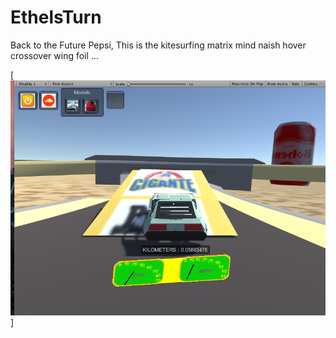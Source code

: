 # EthelsTurn

Back to the Future Pepsi, This is the kitesurfing matrix mind
naish hover crossover wing foil ...

[![tamaulipas era el jefe ... ](https://raw.githubusercontent.com/rgarro/EthelsTurn/master/ethel.PNG)]
